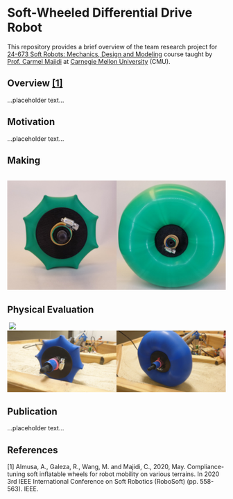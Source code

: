 # Soft-Wheeled Differential Drive Robot

This repository provides a brief overview of the team research project for [24-673 Soft Robots: Mechanics, Design and Modeling](https://www.meche.engineering.cmu.edu/education/courses/24-673.html) course taught by [Prof. Carmel Majidi](https://www.meche.engineering.cmu.edu/directory/bios/majidi-carmel.html) at [Carnegie Mellon University](https://www.cmu.edu) (CMU).

## Overview [[1]](#references)

...placeholder text...

## Motivation

...placeholder text...

## Making

<image>
    <img src="images\deflated_inflated.png">
</image>

## Physical Evaluation

<image>
    <img src="images\testing_carousel_bed.png">
</image>

<image>
    <img src="images\wheel_testing.png">
</image>

## Publication

...placeholder text...

## References

$[1]$ Almusa, A., Galeza, R., Wang, M. and Majidi, C., 2020, May. Compliance-tuning soft inflatable wheels for robot mobility on various terrains. In 2020 3rd IEEE International Conference on Soft Robotics (RoboSoft) (pp. 558-563). IEEE.

